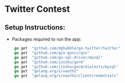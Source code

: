 # Twitter Contest

## Setup Instructions:

- Packages required to run the app: 
  ```go
   go get  "github.com/dghubble/go-twitter/twitter"
   go get  "github.com/gin-gonic/gin"
   go get  "github.com/go-sql-driver/mysql"
   go get  "github.com/jinzhu/gorm"
   go get  "github.com/jinzhu/gorm/dialects/mysql"
   go get  "golang.org/x/oauth2"
   go get  "golang.org/x/oauth2/clientcredentials"
  ```
